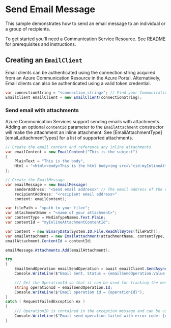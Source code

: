 # Send Email Message

This sample demonstrates how to send an email message to an individual or a group of recipients.

To get started you'll need a Communication Service Resource.  See [README][README] for prerequisites and instructions.

## Creating an `EmailClient`

Email clients can be authenticated using the connection string acquired from an Azure Communication Resource in the Azure Portal. Alternatively, Email clients can also be authenticated using a valid token credential.

```C# Snippet:Azure_Communication_Email_CreateEmailClient
var connectionString = "<connection_string>"; // Find your Communication Services resource in the Azure portal
EmailClient emailClient = new EmailClient(connectionString);
```

### Send email with attachments
Azure Communication Services support sending emails with attachments. Adding an optional `contentId` parameter to the `EmailAttachment` constructor will make the attachment an inline attachment.
See [EmailAttachmentType][email_attachmentTypes] for a list of supported attachments.
```C# Snippet:Azure_Communication_Email_Send_With_Inline_Attachments_Async
// Create the email content and reference any inline attachments.
var emailContent = new EmailContent("This is the subject")
{
    PlainText = "This is the body",
    Html = "<html><body>This is the html body<img src=\"cid:myInlineAttachmentContentId\"></body></html>"
};

// Create the EmailMessage
var emailMessage = new EmailMessage(
    senderAddress: "<Send email address>" // The email address of the domain registered with the Communication Services resource
    recipientAddress: "<recipient email address>"
    content: emailContent);

var filePath = "<path to your file>";
var attachmentName = "<name of your attachment>";
var contentType = MediaTypeNames.Text.Plain;
var contentId = "myInlineAttachmentContentId";

var content = new BinaryData(System.IO.File.ReadAllBytes(filePath));
var emailAttachment = new EmailAttachment(attachmentName, contentType, content);
emailAttachment.ContentId = contentId;

emailMessage.Attachments.Add(emailAttachment);

try
{
    EmailSendOperation emailSendOperation = await emailClient.SendAsync(WaitUntil.Completed, emailMessage);
    Console.WriteLine($"Email Sent. Status = {emailSendOperation.Value.Status}");

    /// Get the OperationId so that it can be used for tracking the message for troubleshooting
    string operationId = emailSendOperation.Id;
    Console.WriteLine($"Email operation id = {operationId}");
}
catch ( RequestFailedException ex )
{
    /// OperationID is contained in the exception message and can be used for troubleshooting purposes
    Console.WriteLine($"Email send operation failed with error code: {ex.ErrorCode}, message: {ex.Message}");
}
```

[README]: https://learn.microsoft.com/azure/communication-services/quickstarts/email/send-email?tabs=windows&pivots=platform-azcli#prerequisites
